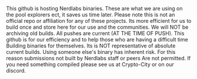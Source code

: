 This github is hosting Nerdlabs binaries.
These are what we are using on the pool explorers ect, it saves us time later.
Please note this is not an official repo or affiliation for any of these projects. 
Its more efficient for us to build once and store here for our use and the communities.
We will NOT be archiving old builds. All pushes are current (AT THE TIME OF PUSH).
This github is for our efficiency and to help those who are having a difficult time 
Building binaries for themselves. Its is NOT representative of absolute current builds.
Using someone else's binary has inherent risk. 
For this reason submissions not built by Nerdlabs staff or peers Are not permitted. 
If you need something compiled please see us at Crypto-City or on our discord.

